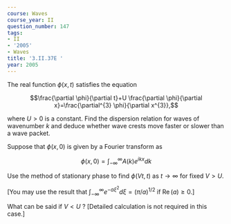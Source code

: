 ```yaml
---
course: Waves
course_year: II
question_number: 147
tags:
- II
- '2005'
- Waves
title: '3.II.37E '
year: 2005
---
```



The real function $\phi(x, t)$ satisfies the equation

$$\frac{\partial \phi}{\partial t}+U \frac{\partial \phi}{\partial x}=\frac{\partial^{3} \phi}{\partial x^{3}},$$

where $U>0$ is a constant. Find the dispersion relation for waves of wavenumber $k$ and deduce whether wave crests move faster or slower than a wave packet.

Suppose that $\phi(x, 0)$ is given by a Fourier transform as

$$\phi(x, 0)=\int_{-\infty}^{\infty} A(k) e^{i k x} d k$$

Use the method of stationary phase to find $\phi(V t, t)$ as $t \rightarrow \infty$ for fixed $V>U$.

[You may use the result that $\int_{-\infty}^{\infty} e^{-a \xi^{2}} d \xi=(\pi / a)^{1 / 2}$ if $\left.\operatorname{Re}(a) \geqslant 0 .\right]$

What can be said if $V<U$ ? [Detailed calculation is not required in this case.]